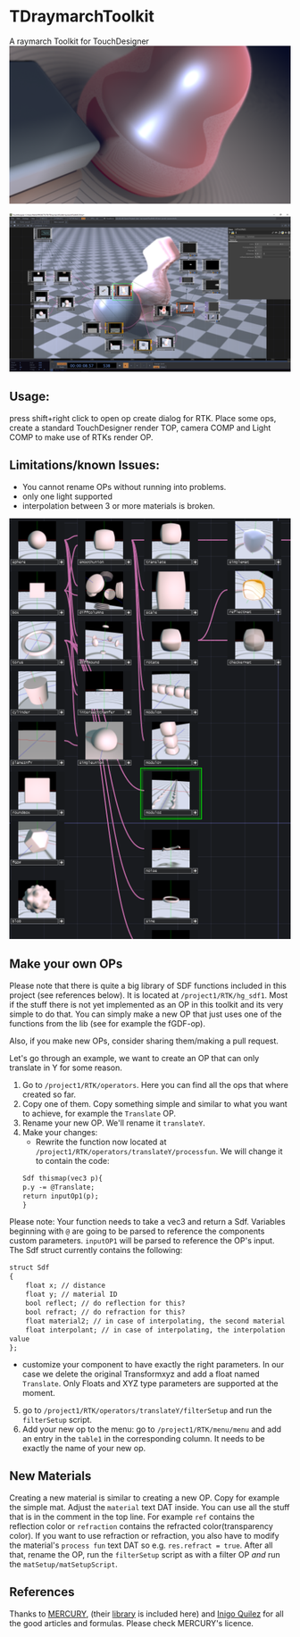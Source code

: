 # TDraymarchToolkit
A raymarch Toolkit for TouchDesigner
![alt text](TDmovieOut0.0.tif)

![alt text](rtkDemo.PNG)

## Usage:
press shift+right click to open op create dialog for RTK. Place some ops, create a standard TouchDesigner render TOP, camera COMP and Light COMP to make use of RTKs render OP.

## Limitations/known Issues:
- You cannot rename OPs without running into problems.
- only one light supported
- interpolation between 3 or more materials is broken.

![alt text](RTKops.PNG)

## Make your own OPs
Please note that there is quite a big library of SDF functions included in this project (see references below). It is located at ```/project1/RTK/hg_sdf1```. Most if the stuff there is not yet implemented as an OP in this toolkit and its very simple to do that. You can simply make a new OP that just uses one of the functions from the lib (see for example the fGDF-op).

Also, if you make new OPs, consider sharing them/making a pull request.

Let's go through an example, we want to create an OP that can only translate in Y for some reason.
1. Go to ```/project1/RTK/operators```. Here you can find all the ops that where created so far. 
2. Copy one of them. Copy something simple and similar to what you want to achieve, for example the ```Translate``` OP.
3. Rename your new OP. We'll rename it ```translateY```.
4. Make your changes:
	- Rewrite the function now located at ```/project1/RTK/operators/translateY/processfun```. We will change it to contain the code:
	``` 
	Sdf thismap(vec3 p){
	p.y -= @Translate;
	return inputOp1(p);
	}
	```

Please note: Your function needs to take a vec3 and return a Sdf. Variables beginning with ```@``` are going to be parsed to reference the components custom parameters. ```inputOP1``` will be parsed to reference the OP's input.
The Sdf struct currently contains the following:
```
struct Sdf
{
	float x; // distance
	float y; // material ID
	bool reflect; // do reflection for this?
	bool refract; // do refraction for this?
	float material2; // in case of interpolating, the second material
	float interpolant; // in case of interpolating, the interpolation value
};
```


- customize your component to have exactly the right parameters. In our case we delete the original Transformxyz and add a float named ```Translate```. Only Floats and XYZ type parameters are supported at the moment.

5. go to ```/project1/RTK/operators/translateY/filterSetup``` and run the ```filterSetup``` script. 
6. Add your new op to the menu: go to ```/project1/RTK/menu/menu``` and add an entry in the ```table1``` in the corresponding column. It needs to be exactly the name of your new op.

## New Materials
Creating a new material is similar to creating a new OP.
Copy for example the simple mat. Adjust the ```material``` text DAT inside. You can use all the stuff that is in the comment in the top line. For example ```ref``` contains the reflection color or ```refraction``` contains the refracted color(transparency color).
If you want to use refraction or refraction, you also have to modify the material's ```process fun``` text DAT so e.g. ```res.refract = true```.
After all that, rename the OP, run the ```filterSetup``` script as with a filter OP *and* run the ```matSetup/matSetupScript```.


## References
Thanks to [MERCURY](http://mercury.sexy), (their [library](http://mercury.sexy/hg_sdf) is included here) and [Inigo Quilez](https://www.iquilezles.org/index.html) for all the good articles and formulas. Please check MERCURY's licence.